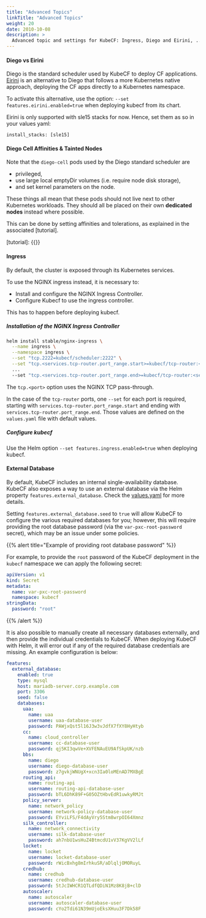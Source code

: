 ```yaml
---
title: "Advanced Topics"
linkTitle: "Advanced Topics"
weight: 20
date: 2010-10-08
description: >
  Advanced topic and settings for KubeCF: Ingress, Diego and Eirini, ...
---
```


#### Diego vs Eirini

Diego is the standard scheduler used by KubeCF to deploy CF
applications. [Eirini](https://www.cloudfoundry.org/project-eirini/) is an alternative to Diego that follows a more
Kubernetes native approach, deploying the CF apps directly to a
Kubernetes namespace.

To activate this alternative, use the option:
`--set features.eirini.enabled=true` when deploying kubecf from its chart.

Eirini is only supported with sle15 stacks for now. Hence, set them as so in your values yaml:
```
install_stacks: [sle15]
```

#### Diego Cell Affinities & Tainted Nodes

Note that the `diego-cell` pods used by the Diego standard scheduler
are

  - privileged,
  - use large local emptyDir volumes (i.e. require node disk storage),
  - and set kernel parameters on the node.

These things all mean that these pods should not live next to other
Kubernetes workloads. They should all be placed on their own
__dedicated nodes__ instead where possible.

This can be done by setting affinities and tolerations, as explained in
the associated [tutorial].

[tutorial]: {{<ref affinities-and-tolerations>}}

#### Ingress

By default, the cluster is exposed through its Kubernetes services.

To use the NGINX ingress instead, it is necessary to:

- Install and configure the NGINX Ingress Controller.
- Configure Kubecf to use the ingress controller.

This has to happen before deploying kubecf.

##### Installation of the NGINX Ingress Controller

```sh
helm install stable/nginx-ingress \
  --name ingress \
  --namespace ingress \
  --set "tcp.2222=kubecf/scheduler:2222" \
  --set "tcp.<services.tcp-router.port_range.start>=kubecf/tcp-router:<services.tcp-router.port_range.start>" \
  ...
  --set "tcp.<services.tcp-router.port_range.end>=kubecf/tcp-router:<services.tcp-router.port_range.end>"
```

The `tcp.<port>` option uses the NGINX TCP pass-through.

In the case of the `tcp-router` ports, one `--set` for each port is required, starting with
`services.tcp-router.port_range.start` and ending with `services.tcp-router.port_range.end`. Those
values are defined on the `values.yaml` file with default values.

##### Configure kubecf

Use the Helm option `--set features.ingress.enabled=true` when
deploying kubecf.

#### External Database

By default, KubeCF includes an internal single-availability database. KubeCF
also exposes a way to use an external database via the Helm property
`features.external_database`. Check the [values.yaml](https://github.com/cloudfoundry-incubator/kubecf/blob/master/chart/values.yaml#L374) for more details.

Setting `features.external_database.seed` to `true` will allow KubeCF to
configure the various required databases for you; however, this will require
providing the root database password (via the `var-pxc-root-password` secret),
which may be an issue under some policies.

{{% alert title="Example of providing root database password" %}}

For example, to provide the `root` password of the KubeCF deployment in the `kubecf` namespace we can apply the following secret:

```yaml
apiVersion: v1
kind: Secret
metadata:
  name: var-pxc-root-password
  namespace: kubecf
stringData:
  password: "root"
```

{{% /alert %}}

It is also possible to manually create all necessary databases externally, and
then provide the individual credentials to KubeCF.  When deploying KubeCF with
Helm, it will error out if any of the required database credentials are missing.
An example configuration is below:

```yaml
features:
  external_database:
    enabled: true
    type: mysql
    host: mariadb-server.corp.example.com
    port: 3306
    seed: false
    databases:
      uaa:
        name: uaa
        username: uaa-database-user
        password: PAWjxQst5l16J3w3vJdfX7fXY8HyHtyb
      cc:
        name: cloud_controller
        username: cc-database-user
        password: qj5KI3qwVe+XVFENAuEU9AfSkpUK/nzb
      bbs:
        name: diego
        username: diego-database-user
        password: z7gvkjWNUgX+xcn3Ia0loMEnAD7MXBgE
      routing_api:
        name: routing-api
        username: routing-api-database-user
        password: bTL6DhK89F+G05OZtHbvEdR1uwkyRMJt
      policy_server:
        name: network_policy
        username: network-policy-database-user
        password: EYviLFS/F4dAyVry5Stm8wrpOI64Xmnz
      silk_controller:
        name: network_connectivity
        username: silk-database-user
        password: ah7nbU1wsHuZ4BtmcdU1vV37KgVV2lLf
      locket:
        name: locket
        username: locket-database-user
        password: rWicBxhg8mIrhkuSR/aDlqljOMORuyL
      credhub:
        name: credhub
        username: credhub-database-user
        password: 5tJcIWHCR1QTLdfQDiN1Mz8K8jB+clD
      autoscaler:
        name: autoscaler
        username: autoscaler-database-user
        password: cYo2Tdi61N39mUjoEksXHuu3F7Dk58F
```
